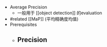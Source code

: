 - Average Precision
	- 一般用于 [[object detection]] 的evaluation
- #related [[MaP]] (平均精确度均值)
- Prerequisites
	- Precision
		-